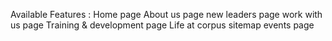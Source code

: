 Available Features :
Home page
About us page
new leaders page
work with us page
Training & development page
Life at corpus
sitemap
events page
